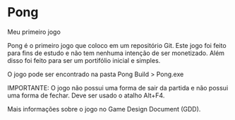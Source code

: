 # Pong
Meu primeiro jogo

Pong é o primeiro jogo que coloco em um repositório Git.
Este jogo foi feito para fins de estudo e não tem nenhuma intenção de ser monetizado.
Além disso foi feito para ser um portifólio inicial e simples.

O jogo pode ser encontrado na pasta Pong Build > Pong.exe

IMPORTANTE: O jogo não possui uma forma de sair da partida e não possui uma forma de fechar. Deve ser usado o atalho Alt+F4.

Mais informações sobre o jogo no Game Design Document (GDD).
